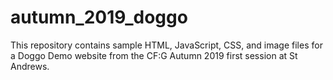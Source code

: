# autumn_2019_doggo

This repository contains sample HTML, JavaScript, CSS, and image files for a Doggo Demo website from the CF:G Autumn 2019 first session at St Andrews.
